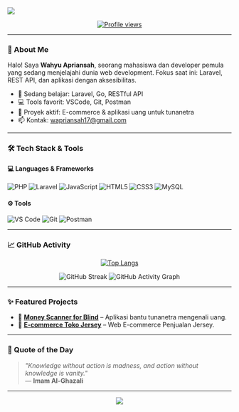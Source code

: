 <!-- Banner Header -->
<img src="https://capsule-render.vercel.app/api?type=waving&color=0:00c6ff,100:0072ff&height=260&section=header&text=Wahyu%20Apriansah&fontSize=40&fontColor=ffffff&animation=fadeIn&desc=Backend%20Developer%0AAPI%20Enthusiast%20%7C%20Web%20Tech%20Explorer&descSize=18&descAlignY=65"/>

<p align="center">
  <a href="https://github.com/wahyuapriansyah1">
    <img src="https://komarev.com/ghpvc/?username=wahyuapriansyah1&label=Profile%20views&color=0e75b6&style=flat" alt="Profile views" />
  </a>
</p>

---

### 🚀 About Me

Halo! Saya **Wahyu Apriansah**, seorang mahasiswa dan developer pemula yang sedang menjelajahi dunia web development. Fokus saat ini: Laravel, REST API, dan aplikasi dengan aksesibilitas.

- 🌱 Sedang belajar: Laravel, Go, RESTful API  
- 💻 Tools favorit: VSCode, Git, Postman  
- 🎯 Proyek aktif: E-commerce & aplikasi uang untuk tunanetra  
- 📫 Kontak: wapriansah17@gmail.com

---

### 🛠️ Tech Stack & Tools

#### 💻 Languages & Frameworks
![PHP](https://img.shields.io/badge/PHP-777BB4?style=for-the-badge&logo=php&logoColor=white)
![Laravel](https://img.shields.io/badge/Laravel-FF2D20?style=for-the-badge&logo=laravel&logoColor=white)
![JavaScript](https://img.shields.io/badge/JavaScript-F7DF1E?style=for-the-badge&logo=javascript&logoColor=black)
![HTML5](https://img.shields.io/badge/HTML5-E34F26?style=for-the-badge&logo=html5&logoColor=white)
![CSS3](https://img.shields.io/badge/CSS3-1572B6?style=for-the-badge&logo=css3&logoColor=white)
![MySQL](https://img.shields.io/badge/MySQL-4479A1?style=for-the-badge&logo=mysql&logoColor=white)

#### ⚙️ Tools
![VS Code](https://img.shields.io/badge/VSCode-007ACC?style=for-the-badge&logo=visual-studio-code&logoColor=white)
![Git](https://img.shields.io/badge/Git-F05032?style=for-the-badge&logo=git&logoColor=white)
![Postman](https://img.shields.io/badge/Postman-FF6C37?style=for-the-badge&logo=postman&logoColor=white)

---

### 📈 GitHub Activity

<div align="center">

   [![Top Langs](https://github-readme-stats.vercel.app/api/top-langs/?username=wahyuapriansyah1&layout=pie)](https://github.com/anuraghazra/github-readme-stats)
  
  <!-- 🔥 GitHub Streak -->
  <img src="https://streak-stats.demolab.com?user=wahyuapriansyah1&theme=tokyonight&hide_border=false" alt="GitHub Streak"/>

  <!-- 📊 Contribution Graph -->
  <img src="https://github-readme-activity-graph.vercel.app/graph?username=wahyuapriansyah1&theme=tokyo-night&area=true&hide_border=false" alt="GitHub Activity Graph"/>

 
  
</div>

---

### ✨ Featured Projects

- 🧠 [**Money Scanner for Blind**](https://github.com/wahyuapriansyah1) – Aplikasi bantu tunanetra mengenali uang.
- 📲 [**E-commerce Toko Jersey**](https://github.com/wahyuapriansyah1) – Web E-commerce Penjualan Jersey.

---

### 💬 Quote of the Day
> _"Knowledge without action is madness, and action without knowledge is vanity."_  
> — **Imam Al-Ghazali**

---

<p align="center">
  <img src="https://capsule-render.vercel.app/api?type=waving&color=0:00c6ff,100:0072ff&height=120&section=footer"/>
</p>
